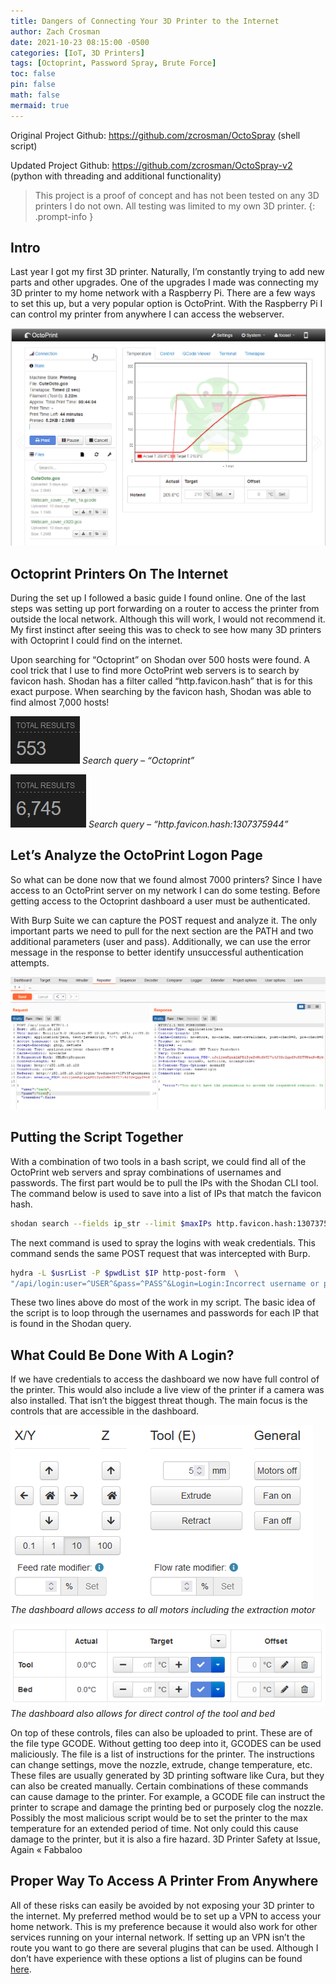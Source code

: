 ```yaml
---
title: Dangers of Connecting Your 3D Printer to the Internet
author: Zach Crosman
date: 2021-10-23 08:15:00 -0500
categories: [IoT, 3D Printers]
tags: [Octoprint, Password Spray, Brute Force]
toc: false
pin: false
math: false
mermaid: true
---
```


Original Project Github: <https://github.com/zcrosman/OctoSpray> (shell script)

Updated Project Github: <https://github.com/zcrosman/OctoSpray-v2> (python with threading and additional functionality)


> This project is a proof of concept and has not been tested on any 3D printers I do not own. All testing was limited to my own 3D printer.
{: .prompt-info }

## Intro
Last year I got my first 3D printer. Naturally, I’m constantly trying to add new parts and other upgrades. One of the upgrades I made was connecting my 3D printer to my home network with a Raspberry Pi. There are a few ways to set this up, but a very popular option is OctoPrint. With the Raspberry Pi I can control my printer from anywhere I can access the webserver.

![Desktop View](/images/octospray/homepage.png)

## Octoprint Printers On The Internet

During the set up I followed a basic guide I found online. One of the last steps was setting up port forwarding on a router to access the printer from outside the local network. Although this will work, I would not recommend it. My first instinct after seeing this was to check to see how many 3D printers with Octoprint I could find on the internet.

Upon searching for “Octoprint” on Shodan over 500 hosts were found. A cool trick that I use to find more OctoPrint web servers is to search by favicon hash. Shodan has a filter called “http.favicon.hash” that is for this exact purpose. When searching by the favicon hash, Shodan was able to find almost 7,000 hosts!

![Desktop View](/images/octospray/shodan_octo.png)
_Search query – “Octoprint”_

![Desktop View](/images/octospray/shodan_favicon.png)
_Search query – “http.favicon.hash:1307375944”_

## Let’s Analyze the OctoPrint Logon Page

So what can be done now that we found almost 7000 printers? Since I have access to an OctoPrint server on my network I can do some testing. Before getting access to the Octoprint dashboard a user must be authenticated.


With Burp Suite we can capture the POST request and analyze it. The only important parts we need to pull for the next section are the PATH and two additional parameters (user and pass). Additionally, we can use the error message in the response to better identify unsuccessful authentication attempts.

![Desktop View](/images/octospray/burp.png)

## Putting the Script Together

With a combination of two tools in a bash script, we could find all of the OctoPrint web servers and spray combinations of usernames and passwords. The first part would be to pull the IPs with the Shodan CLI tool. The command below is used to save into a list of IPs that match the favicon hash.
```bash
shodan search --fields ip_str --limit $maxIPs http.favicon.hash:1307375944
```
The next command is used to spray the logins with weak credentials. This command sends the same POST request that was intercepted with Burp.
```bash
hydra -L $usrList -P $pwdList $IP http-post-form  \
"/api/login:user=^USER^&pass=^PASS^&Login=Login:Incorrect username or password"
```
These two lines above do most of the work in my script. The basic idea of the script is to loop through the usernames and passwords for each IP that is found in the Shodan query.

## What Could Be Done With A Login?

If we have credentials to access the dashboard we now have full control of the printer. This would also include a live view of the printer if a camera was also installed. That isn’t the biggest threat though. The main focus is the controls that are accessible in the dashboard.

![Desktop View](/images/octospray/controls.png)
_The dashboard allows access to all motors including the extraction motor_

![Desktop View](/images/octospray/temp.png)
_The dashboard also allows for direct control of the tool and bed_

On top of these controls, files can also be uploaded to print. These are of the file type GCODE. Without getting too deep into it, GCODES can be used maliciously. The file is a list of instructions for the printer. The instructions can change settings, move the nozzle, extrude, change temperature, etc. These files are usually generated by 3D printing software like Cura, but they can also be created manually. Certain combinations of these commands can cause damage to the printer. For example, a GCODE file can instruct the printer to scrape and damage the printing bed or purposely clog the nozzle. Possibly the most malicious script would be to set the printer to the max temperature for an extended period of time. Not only could this cause damage to the printer, but it is also a fire hazard.
3D Printer Safety at Issue, Again « Fabbaloo

## Proper Way To Access A Printer From Anywhere

All of these risks can easily be avoided by not exposing your 3D printer to the internet. My preferred method would be to set up a VPN to access your home network. This is my preference because it would also work for other services running on your internal network. If setting up an VPN isn’t the route you want to go there are several plugins that can be used. Although I don’t have experience with these options a list of plugins can be found [here](https://octoprint.org/blog/2018/09/03/safe-remote-access/).


